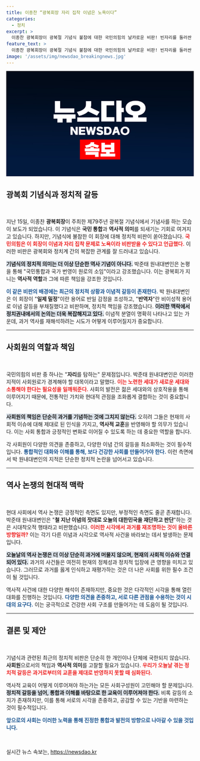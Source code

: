 ```yaml
---
title: 이종찬 “광복회장 자리 집착 이념은 노욕이다”
categories:
  - 정치
excerpt: >
  이종찬 광복회장이 광복절 기념식 불참에 대한 국민의힘의 날카로운 비판! 빈자리를 둘러싼 이념 갈등과 시대착오적 논쟁이 불러온 파장, 과연 어떤 결과를 초래할까? 클릭해서 확인하세요!
feature_text: >
  이종찬 광복회장이 광복절 기념식 불참에 대한 국민의힘의 날카로운 비판! 빈자리를 둘러싼 이념 갈등과 시대착오적 논쟁이 불러온 파장, 과연 어떤 결과를 초래할까? 클릭해서 확인하세요!
image: '/assets/img/newsdao_breakingnews.jpg'
---
```


<p><img src="/assets/img/newsdao_breakingnews.jpg" alt="koreaapp 속보" /></p>

<h2 data-ke-size="size26">광복회 기념식과 정치적 갈등</h2>

<p data-ke-size="size16">&nbsp;</p>

<p>지난 15일, 이종찬 <b>광복회장</b>이 주최한 제79주년 광복절 기념식에서 기념사를 하는 모습이 보도가 되었습니다. 이 기념식은 <b>국민 통합</b>과 <b>역사적 의미</b>를 되새기는 기회로 여겨지고 있습니다. 하지만, 기념식에 불참한 이 회장에 대해 정치적 비판이 쏟아졌습니다. <b><span style="color: #ee2323;">국민의힘은 이 회장이 이념과 자리 집착 문제로 노욕이라 비판받을 수 있다고 언급했다.</span></b> 이러한 비판은 광복회와 정치계 간의 복잡한 관계를 잘 드러내고 있습니다. </p>

<p><b><span style="background-color: #21538527;">기념식의 정치적 의미는 더 이상 단순한 역사 기념이 아니다.</span></b> 박준태 원내대변인은 논평을 통해 "국민통합과 국가 번영이 원로의 소임"이라고 강조했습니다. 이는 광복회가 지니는 <b>역사적 역할</b>과 그에 따른 책임을 강조한 것입니다.</p>

<p><b><span style="color: #1a5490;">이 같은 비판의 배경에는 최근의 정치적 상황과 이념적 갈등이 존재한다.</span></b> 박 원내대변인은 이 회장이 "<b>일제 밀정</b>"이란 용어로 반일 감정을 조성하고, "<b>반역자</b>"란 비이성적 용어로 이념 갈등을 부채질했다고 비판하며, 정치적 책임을 강조했습니다. <b><span style="background-color: #21538527;">이러한 맥락에서 정치권내에서의 논의는 더욱 복잡해지고 있다.</span></b> 이념적 분열이 명확히 나타나고 있는 가운데, 과거 역사를 재해석하려는 시도가 어떻게 이루어질지가 중요합니다. </p>

<hr>

<h2 data-ke-size="size26">사회원의 역할과 책임</h2>

<p data-ke-size="size16">&nbsp;</p>

<p>국민의힘의 비판 중 하나는 "<b>자리</b>를 탐하는" 문제점입니다. 박준태 원내대변인은 이러한 지적이 사회원로가 경계해야 할 대목이라고 말했다. <b><span style="color: #ee2323;">이는 노련한 세대가 새로운 세대와 소통해야 한다는 필요성을 일깨워준다.</span></b> 사회의 발전은 젊은 세대와의 상호작용을 통해 이루어지기 때문에, 전통적인 가치와 현대적 관점을 조화롭게 결합하는 것이 중요합니다.</p>

<p><b><span style="background-color: #21538527;">사회원의 책임은 단순히 과거를 기념하는 것에 그치지 않는다.</span></b> 오히려 그들은 현재의 사회적 이슈에 대해 제대로 된 인식을 가지고, <b>역사적 교훈</b>을 반영해야 할 의무가 있습니다. 이는 사회 통합과 긍정적인 변화로 이어질 수 있도록 하는 데 중요한 역할을 합니다.</p>

<p>각 사회원이 다양한 의견을 존중하고, 다양한 이념 간의 갈등을 최소화하는 것이 필수적입니다. <b><span style="color: #1a5490;">통합적인 대화와 이해를 통해, 보다 건강한 사회를 만들어가야 한다.</span></b> 이런 측면에서 박 원내대변인의 지적은 단순한 정치적 논란을 넘어서고 있습니다.</p>

<hr>

<h2 data-ke-size="size26">역사 논쟁의 현대적 맥락</h2>

<p data-ke-size="size16">&nbsp;</p>

<p>현대 사회에서 역사 논쟁은 긍정적인 측면도 있지만, 부정적인 측면도 줄곧 존재합니다. 박준태 원내대변인은 "<b>철 지난 이념의 잣대로 오늘의 대한민국을 재단하고 판단</b>"하는 것은 시대착오적 행태라고 비판했습니다. <b><span style="color: #ee2323;">이러한 시각에서 과거를 재조명하는 것이 올바른 방향일까?</span></b> 이는 각기 다른 이념과 시각으로 역사적 사건을 바라보는 데서 발생하는 문제입니다.</p>

<p><b><span style="background-color: #21538527;">오늘날의 역사 논쟁은 더 이상 단순히 과거에 머물지 않으며, 현재의 사회적 이슈와 연결되어 있다.</span></b> 과거의 사건들은 여전히 현재의 정체성과 정치적 입장에 큰 영향을 미치고 있습니다. 그러므로 과거를 옳게 인식하고 재평가하는 것은 더 나은 사회를 위한 필수 조건이 될 것입니다.</p>

<p>역사적 사건에 대한 다양한 해석이 존재하지만, 중요한 것은 다각적인 시각을 통해 열린 대화를 진행하는 것입니다. <b><span style="color: #1a5490;">다양한 의견을 존중하고, 서로 다른 관점을 수용하는 것이 시대의 요구다.</span></b> 이는 궁극적으로 건강한 사회 구조를 만들어가는 데 도음이 될 것입니다. </p>

<hr>

<h2 data-ke-size="size26">결론 및 제안</h2>

<p data-ke-size="size16">&nbsp;</p>

<p>기념식과 관련된 최근의 정치적 비판은 단순히 한 개인이나 단체에 국한되지 않습니다. <b>사회원</b>으로서의 책임과 <b>역사적 의미</b>를 고찰할 필요가 있습니다. <b><span style="color: #ee2323;">우리가 오늘날 겪는 정치적 갈등은 과거로부터의 교훈을 제대로 반영하지 못할 때 심화된다.</span></b> </p>

<p>역사적 교육이 어떻게 이루어져야 하는가는 모든 사회구성원이 고민해야 할 문제입니다. <b><span style="background-color: #21538527;">정치적 갈등을 넘어, 통합과 이해를 바탕으로 한 교육이 이루어져야 한다.</span></b> 비록 갈등의 소지가 존재하지만, 이를 통해 서로의 시각을 존중하고, 공감할 수 있는 기반을 마련하는 것이 필수적입니다.</p>

<p><b><span style="color: #1a5490;">앞으로의 사회는 이러한 노력을 통해 진정한 통합과 발전의 방향으로 나아갈 수 있을 것입니다.</span></b><p data-ke-size="size16">&nbsp;</p></p>
실시간 뉴스 속보는, <a href="https://newsdao.kr" rel="dofollow">https://newsdao.kr</a>


